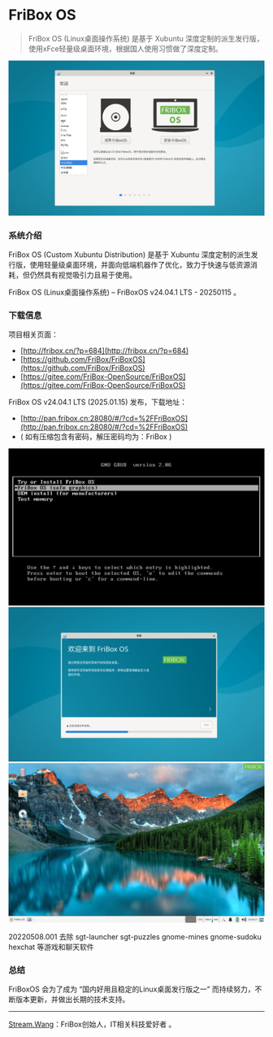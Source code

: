 # FriBox OS
> FriBox OS (Linux桌面操作系统) 是基于 Xubuntu 深度定制的派生发行版，使用xFce轻量级桌面环境，根据国人使用习惯做了深度定制。

![Image text](FriBoxOS.Install1.png)


### 系统介绍

FriBox OS (Custom Xubuntu Distribution) 是基于 Xubuntu 深度定制的派生发行版，使用轻量级桌面环境，并面向低端机器作了优化，致力于快速与低资源消耗，但仍然具有视觉吸引力且易于使用。 

FriBox OS (Linux桌面操作系统) – FriBoxOS v24.04.1 LTS - 20250115 。


### 下载信息

项目相关页面：
- [http://fribox.cn/?p=684](http://fribox.cn/?p=684)
- [https://github.com/FriBox/FriBoxOS](https://github.com/FriBox/FriBoxOS)
- [https://gitee.com/FriBox-OpenSource/FriBoxOS](https://gitee.com/FriBox-OpenSource/FriBoxOS)

FriBox OS v24.04.1 LTS (2025.01.15) 发布，下载地址：
- [http://pan.fribox.cn:28080/#/?cd=%2FFriBoxOS](http://pan.fribox.cn:28080/#/?cd=%2FFriBoxOS)
- ( 如有压缩包含有密码，解压密码均为：FriBox )


![Image text](FriBoxOS.Boot.png)
![Image text](FriBoxOS.Install2.png)
![Image text](FriBoxOS.Desktop.png)

20220508.001 去除 sgt-launcher sgt-puzzles gnome-mines gnome-sudoku hexchat 等游戏和聊天软件<br>

### 总结

FriBoxOS 会为了成为 “国内好用且稳定的Linux桌面发行版之一” 而持续努力，不断版本更新，并做出长期的技术支持。


---


[Stream.Wang](https://www.douyin.com/user/MS4wLjABAAAA3Lsc7JNXgCrJocYGfv22u4ChJ7USNKZcYE-vTLNRoJ4)：FriBox创始人，IT相关科技爱好者 。
